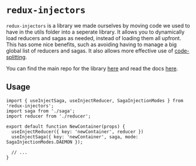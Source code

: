# `redux-injectors`

`redux-injectors` is a library we made ourselves by moving code we used to have
in the utils folder into a seperate library. It allows you to dynamically load
reducers and sagas as needed, instead of loading them all upfront. This has some
nice benefits, such as avoiding having to manage a big global list of reducers
and sagas. It also allows more effective use of
[code-splitting](https://webpack.js.org/guides/code-splitting/).

You can find the main repo for the library
[here](https://github.com/react-boilerplate/redux-injectors) and read the docs
[here](https://github.com/react-boilerplate/redux-injectors/blob/master/docs/api.md).

## Usage

```JS
import { useInjectSaga, useInjectReducer, SagaInjectionModes } from 'redux-injectors';
import saga from './saga';
import reducer from './reducer';

export default function NewContainer(props) {
  useInjectReducer({ key: 'newContainer', reducer })
  useInjectSaga({ key: 'newContainer', saga, mode: SagaInjectionModes.DAEMON });

  // ...
}
```
